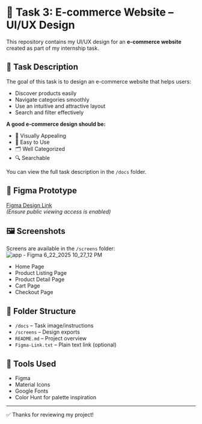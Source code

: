 # 🛒 Task 3: E-commerce Website – UI/UX Design

This repository contains my UI/UX design for an **e-commerce website** created as part of my internship task.

## 🧠 Task Description

The goal of this task is to design an e-commerce website that helps users:
- Discover products easily
- Navigate categories smoothly
- Use an intuitive and attractive layout
- Search and filter effectively

**A good e-commerce design should be:**
- 🎨 Visually Appealing
- 🧭 Easy to Use
- 🗂️ Well Categorized
- 🔍 Searchable

You can view the full task description in the `/docs` folder.

## 🔗 Figma Prototype
[Figma Design Link](https://www.figma.com/proto/ubpzyGP318NR3Z1LZPhTND/e-comercial?page-id=0%3A1&node-id=2-5&p=f&viewport=35%2C243%2C0.12&t=SnT9SkzJsPSQM3Fy-1&scaling=min-zoom&content-scaling=fixed)  
*(Ensure public viewing access is enabled)*

## 🖼️ Screenshots

Screens are available in the `/screens` folder:![app - Figma 6_22_2025 10_27_12 PM](https://github.com/user-attachments/assets/6d6ef812-07c3-4e54-a64c-01afd1122971)

- Home Page
- Product Listing Page
- Product Detail Page
- Cart Page
- Checkout Page

## 📁 Folder Structure
- `/docs` – Task image/instructions
- `/screens` – Design exports
- `README.md` – Project overview
- `Figma-Link.txt` – Plain text link (optional)

## 🧰 Tools Used
- Figma
- Material Icons
- Google Fonts
- Color Hunt for palette inspiration

---

✅ Thanks for reviewing my project!
